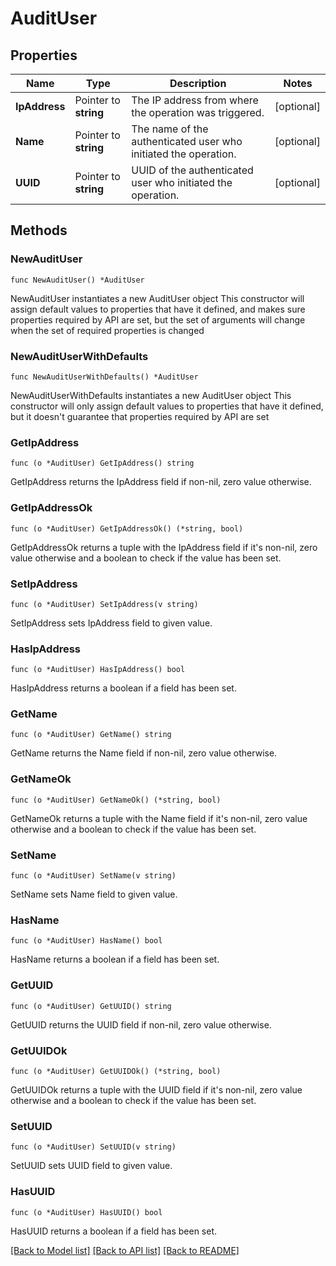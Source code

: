 # AuditUser

## Properties

Name | Type | Description | Notes
------------ | ------------- | ------------- | -------------
**IpAddress** | Pointer to **string** | The IP address from where the operation was triggered. | [optional] 
**Name** | Pointer to **string** | The name of the authenticated user who initiated the operation. | [optional] 
**UUID** | Pointer to **string** | UUID of the authenticated user who initiated the operation. | [optional] 

## Methods

### NewAuditUser

`func NewAuditUser() *AuditUser`

NewAuditUser instantiates a new AuditUser object
This constructor will assign default values to properties that have it defined,
and makes sure properties required by API are set, but the set of arguments
will change when the set of required properties is changed

### NewAuditUserWithDefaults

`func NewAuditUserWithDefaults() *AuditUser`

NewAuditUserWithDefaults instantiates a new AuditUser object
This constructor will only assign default values to properties that have it defined,
but it doesn't guarantee that properties required by API are set

### GetIpAddress

`func (o *AuditUser) GetIpAddress() string`

GetIpAddress returns the IpAddress field if non-nil, zero value otherwise.

### GetIpAddressOk

`func (o *AuditUser) GetIpAddressOk() (*string, bool)`

GetIpAddressOk returns a tuple with the IpAddress field if it's non-nil, zero value otherwise
and a boolean to check if the value has been set.

### SetIpAddress

`func (o *AuditUser) SetIpAddress(v string)`

SetIpAddress sets IpAddress field to given value.

### HasIpAddress

`func (o *AuditUser) HasIpAddress() bool`

HasIpAddress returns a boolean if a field has been set.

### GetName

`func (o *AuditUser) GetName() string`

GetName returns the Name field if non-nil, zero value otherwise.

### GetNameOk

`func (o *AuditUser) GetNameOk() (*string, bool)`

GetNameOk returns a tuple with the Name field if it's non-nil, zero value otherwise
and a boolean to check if the value has been set.

### SetName

`func (o *AuditUser) SetName(v string)`

SetName sets Name field to given value.

### HasName

`func (o *AuditUser) HasName() bool`

HasName returns a boolean if a field has been set.

### GetUUID

`func (o *AuditUser) GetUUID() string`

GetUUID returns the UUID field if non-nil, zero value otherwise.

### GetUUIDOk

`func (o *AuditUser) GetUUIDOk() (*string, bool)`

GetUUIDOk returns a tuple with the UUID field if it's non-nil, zero value otherwise
and a boolean to check if the value has been set.

### SetUUID

`func (o *AuditUser) SetUUID(v string)`

SetUUID sets UUID field to given value.

### HasUUID

`func (o *AuditUser) HasUUID() bool`

HasUUID returns a boolean if a field has been set.


[[Back to Model list]](../README.md#documentation-for-models) [[Back to API list]](../README.md#documentation-for-api-endpoints) [[Back to README]](../README.md)


